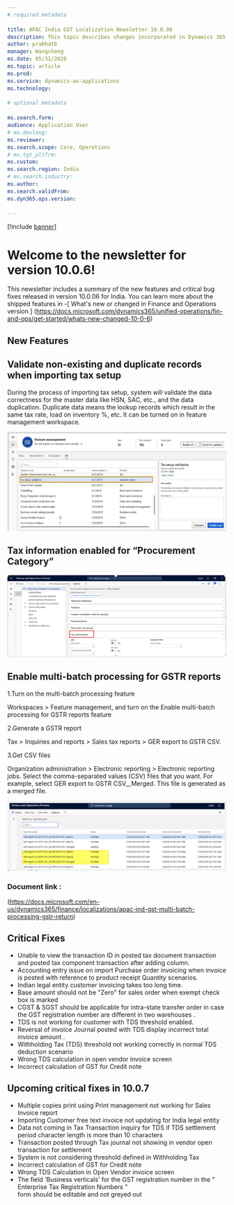 ```yaml
---
# required metadata

title: APAC India GST Localization Newsletter 10.0.06
description: This topic describes changes incorporated in Dynamics 365 Application version 10-0-06
author: prabhatb
manager: Wangcheng
ms.date: 05/31/2020
ms.topic: article
ms.prod: 
ms.service: dynamics-ax-applications
ms.technology: 

# optional metadata

ms.search.form: 
audience: Application User
# ms.devlang: 
ms.reviewer: 
ms.search.scope: Core, Operations
# ms.tgt_pltfrm: 
ms.custom: 
ms.search.region: India
# ms.search.industry: 
ms.author: 
ms.search.validFrom: 
ms.dyn365.ops.version: 

---
```

[!include [banner](../includes/banner.md)]

# Welcome to the newsletter for version 10.0.6! 

This newsletter includes a summary of the new features and critical bug fixes released in version 10.0.06 for India.
You can learn more about the shipped features in 
-[ What's new or changed in Finance and Operations version ] (https://docs.microsoft.com/dynamics365/unified-operations/fin-and-ops/get-started/whats-new-changed-10-0-6)

## New Features
## Validate non-existing and duplicate records when importing tax setup 
During the process of importing tax setup, system will validate the data correctness for the master data like HSN, SAC, etc., 
and the data duplication. Duplicate data means the lookup records which result in the same tax rate, load on inventory %, etc. 
It can be turned on in feature management workspace.

![](media/GST-tax-setup-validation-1-10-0-06.PNG)

## Tax information enabled for “Procurement Category”

![](media/GST-tax-setup-validation-2-10-0-06.PNG)
 
## Enable multi-batch processing for GSTR reports

1.Turn on the multi-batch processing feature

Workspaces > Feature management, and turn on the Enable multi-batch processing for GSTR reports feature

2.Generate a GSTR report

Tax > Inquiries and reports > Sales tax reports > GER export to GSTR CSV.

3.Get CSV files

Organization administration > Electronic reporting > Electronic reporting jobs. 
Select the comma-separated values (CSV) files that you want.
For example, select GER export to GSTR CSV__Merged. This file is generated as a merged file. 

![](media/GST-multi-batch-processing-3-10-0-06.PNG)

### Document link : 

(https://docs.microsoft.com/en-us/dynamics365/finance/localizations/apac-ind-gst-multi-batch-processing-gstr-return)

## Critical Fixes 

-	Unable to view the transaction ID in posted tax document transaction and posted tax component transaction after adding column.   
-	Accounting entry issue on import Purchase order invoicing when invoice is posted with reference to product receipt Quantity scenarios.
-	Indian legal entity customer invoicing takes too long time.   
-	Base amount should not be "Zero" for sales order when exempt check box is marked   
-	CGST & SGST should be applicable for intra-state transfer order in case the GST registration number are different in two warehouses .
-	TDS is not working for customer with TDS threshold enabled.   
-	Reversal of invoice Journal posted with TDS display incorrect total invoice amount .  
-	Withholding Tax (TDS) threshold not working correctly in normal TDS deduction scenario    
-	Wrong TDS calculation in open vendor invoice screen   
-	Incorrect calculation of GST for Credit note   

## Upcoming critical fixes in 10.0.7 

- Multiple copies print using Print management not working for Sales Invoice report  
-	Importing Customer free text invoice not updating for India legal entity  
-	Data not coming in Tax Transaction inquiry for TDS if TDS settlement period character length is more than 10 characters  
-	Transaction posted through Tax journal not showing in vendor open transaction for settlement  
-	System is not considering threshold defined in Withholding Tax  
-	Incorrect calculation of GST for Credit note  
-	Wrong TDS Calculation in Open Vendor invoice screen  
-	The field ‘Business verticals’ for the GST registration number in the " Enterprise Tax Registration Numbers "  
  form should be editable and not greyed out  

